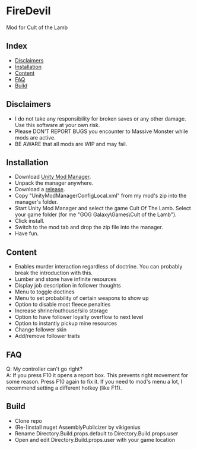 # FireDevil
Mod for Cult of the Lamb

Index
-----------
* [Disclaimers](#disclaimers)
* [Installation](#installation)
* [Content](#content)
* [FAQ](#faq)
* [Build](#build)

Disclaimers
-----------
* I do not take any responsibility for broken saves or any other damage. Use this software at your own risk.
* Please DON'T REPORT BUGS you encounter to Massive Monster while mods are active.
* BE AWARE that all mods are WIP and may fail.

Installation
-----------
* Download [Unity Mod Manager](https://www.nexusmods.com/site/mods/21).
* Unpack the manager anywhere.
* Download a [release](https://github.com/Truinto/CultOfTheLamb-Truinto/releases).
* Copy "UnityModManagerConfigLocal.xml" from my mod's zip into the manager's folder.
* Start Unity Mod Manager and select the game Cult Of The Lamb. Select your game folder (for me "GOG Galaxy\Games\Cult of the Lamb").
* Click install.
* Switch to the mod tab and drop the zip file into the manager.
* Have fun.

Content
-----------
* Enables murder interaction regardless of doctrine. You can probably break the introduction with this.
* Lumber and stone have infinite resources
* Display job description in follower thoughts
* Menu to toggle doctines
* Menu to set probability of certain weapons to show up
* Option to disable most fleece penalties
* Increase shrine/outhouse/silo storage
* Option to have follower loyalty overflow to next level
* Option to instantly pickup mine resources
* Change follower skin
* Add/remove follower traits

FAQ
-----------
Q: My controller can't go right? \
A: If you press F10 it opens a report box. This prevents right movement for some reason. Press F10 again to fix it. If you need to mod's menu a lot, I recommend setting a different hotkey (like F11).

Build
-----------
* Clone repo
* (Re-)install nuget AssemblyPublicizer by vikigenius
* Rename Directory.Build.props.default to Directory.Build.props.user
* Open and edit Directory.Build.props.user with your game location